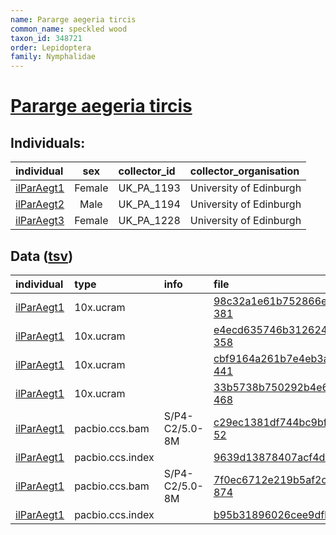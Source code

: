 ```yaml
---
name: Pararge aegeria tircis
common_name: speckled wood
taxon_id: 348721
order: Lepidoptera
family: Nymphalidae
---
```


# [Pararge aegeria tircis](https://www.ebi.ac.uk/ena/data/taxonomy/v1/taxon/tax-id/348721)

## Individuals:

| individual | sex | collector_id | collector_organisation |
| :--------- | :-: | :----------- | :--------------------- |
| [ilParAegt1](ilParAegt1.md) | Female | UK_PA_1193 | University of Edinburgh |
| [ilParAegt2](ilParAegt2.md) | Male | UK_PA_1194 | University of Edinburgh |
| [ilParAegt3](ilParAegt3.md) | Female | UK_PA_1228 | University of Edinburgh |

## Data ([tsv](Pararge_aegeria_tircis_data.tsv))

| individual | type | info | file |
| :--------- | :--- | :--- | :--- |
| [ilParAegt1](ilParAegt1.md) | 10x.ucram |  | [98c32a1e61b752866ed5327d5f67d6ce-381](https://darwin.cog.sanger.ac.uk/insects/Pararge_aegeria_tircis/ilParAegt1/genomic_data/10x/30996_6%235.cram) |
| [ilParAegt1](ilParAegt1.md) | 10x.ucram |  | [e4ecd635746b312624df232a4d167460-358](https://darwin.cog.sanger.ac.uk/insects/Pararge_aegeria_tircis/ilParAegt1/genomic_data/10x/30996_6%236.cram) |
| [ilParAegt1](ilParAegt1.md) | 10x.ucram |  | [cbf9164a261b7e4eb3a7d60836be4c6b-441](https://darwin.cog.sanger.ac.uk/insects/Pararge_aegeria_tircis/ilParAegt1/genomic_data/10x/30996_6%237.cram) |
| [ilParAegt1](ilParAegt1.md) | 10x.ucram |  | [33b5738b750292b4e6e9e9a4645046a7-468](https://darwin.cog.sanger.ac.uk/insects/Pararge_aegeria_tircis/ilParAegt1/genomic_data/10x/30996_6%238.cram) |
| [ilParAegt1](ilParAegt1.md) | pacbio.ccs.bam | S/P4-C2/5.0-8M | [c29ec1381df744bc9bf4aa41e4617a3f-52](https://darwin.cog.sanger.ac.uk/insects/Pararge_aegeria_tircis/ilParAegt1/genomic_data/pacbio/m64016_191209_193913.ccs.bam) |
| [ilParAegt1](ilParAegt1.md) | pacbio.ccs.index |  | [9639d13878407acf4db8e966040ca54d](https://darwin.cog.sanger.ac.uk/insects/Pararge_aegeria_tircis/ilParAegt1/genomic_data/pacbio/m64016_191209_193913.ccs.bam.pbi) |
| [ilParAegt1](ilParAegt1.md) | pacbio.ccs.bam | S/P4-C2/5.0-8M | [7f0ec6712e219b5af2c40ff303b2224c-874](https://darwin.cog.sanger.ac.uk/insects/Pararge_aegeria_tircis/ilParAegt1/genomic_data/pacbio/m64094_200220_160052.ccs.bam) |
| [ilParAegt1](ilParAegt1.md) | pacbio.ccs.index |  | [b95b31896026cee9dfb4fc974330ae86-2](https://darwin.cog.sanger.ac.uk/insects/Pararge_aegeria_tircis/ilParAegt1/genomic_data/pacbio/m64094_200220_160052.ccs.bam.pbi) |
